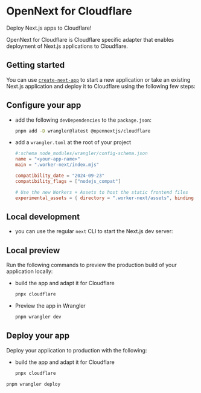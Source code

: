 # OpenNext for Cloudflare

Deploy Next.js apps to Cloudflare!

OpenNext for Cloudflare is Cloudflare specific adapter that enables deployment of Next.js applications to Cloudflare.

## Getting started

You can use [`create-next-app`](https://nextjs.org/docs/pages/api-reference/cli/create-next-app) to start a new application or take an existing Next.js application and deploy it to Cloudflare using the following few steps:

## Configure your app

- add the following `devDependencies` to the `package.json`:

  ```bash
  pnpm add -D wrangler@latest @opennextjs/cloudflare
  ```

- add a `wrangler.toml` at the root of your project

  ```toml
  #:schema node_modules/wrangler/config-schema.json
  name = "<your-app-name>"
  main = ".worker-next/index.mjs"

  compatibility_date = "2024-09-23"
  compatibility_flags = ["nodejs_compat"]

  # Use the new Workers + Assets to host the static frontend files
  experimental_assets = { directory = ".worker-next/assets", binding = "ASSETS" }
  ```

## Local development

- you can use the regular `next` CLI to start the Next.js dev server:


## Local preview

Run the following commands to preview the production build of your application locally:

- build the app and adapt it for Cloudflare

  ```bash
  pnpx cloudflare
  ```
- Preview the app in Wrangler

  ```bash
  pnpm wrangler dev
  ```

## Deploy your app

Deploy your application to production with the following:

- build the app and adapt it for Cloudflare

  ```bash
  pnpx cloudflare
  ```

```bash
pnpm wrangler deploy
```
